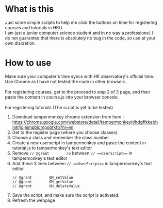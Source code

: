 # What is this
Just some simple scripts to help me click the buttons on time for registering courses and tutorials in HKU. <br>
I am just a junior computer science student and in no way a professional. I do not guarantee that there is absolutely no bug in the code, so use at your own discretion.<br>
# How to use
Make sure your computer's time syncs with HK observatory's official time. <br>
Use Chrome as I have not tested the code in other browsers. <br><br>
For registering courses, get to the proceed to step 2 of 3 page, and then paste the content in course.js into your browser console. <br><br>
For registering tutorials (The script is yet to be tested) <br> 
1. Download tampermonkey chrome extension from here : https://chrome.google.com/webstore/detail/tampermonkey/dhdgffkkebhmkfjojejmpbldmpobfkfo?hl=en
2. Get to the register page (where you choose classes)
3. Choose a class and remember the class number
4. Create a new userscript in tampermonkey and paste the content in tutorial.js to tampermonkey's text editor
5. Remove ``// @grant        no`` between ``// ==UserScript==`` in tampermonkey's text editor
6. Add these 3 lines between ``// ==UserScript==`` in tampermonkey's text editor
    ```
    // @grant        GM_setValue
    // @grant        GM_getValue
    // @grant        GM_deleteValue
    ```
7. Save the script, and make sure the script is activated.
8. Refresh the webpage

